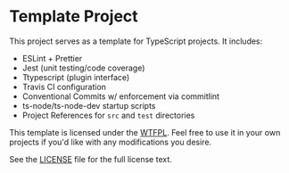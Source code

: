 # Template Project

This project serves as a template for TypeScript projects. It includes:

- ESLint + Prettier
- Jest (unit testing/code coverage)
- Ttypescript (plugin interface)
- Travis CI configuration
- Conventional Commits w/ enforcement via commitlint
- ts-node/ts-node-dev startup scripts
- Project References for `src` and `test` directories

This template is licensed under the [WTFPL](http://www.wtfpl.net/about/). Feel free to use it in your own projects if you'd like with any modifications you desire.

See the [LICENSE](LICENSE) file for the full license text.
